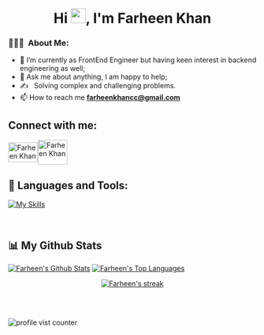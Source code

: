 
<h1 align="center">Hi <img src="https://raw.githubusercontent.com/MartinHeinz/MartinHeinz/master/wave.gif" width="30px">, I'm Farheen Khan</h1>


<h3>👨🏻‍💻 &nbsp;About Me: </h3>


- 🌱 I’m currently as FrontEnd Engineer but having keen interest in backend engineering as well; 
- 💬 Ask me about anything, I am happy to help;
- ✍️ &nbsp; Solving complex and challenging problems.
- 📫 How to reach me **farheenkhancc@gmail.com**



## Connect with me:
<p align="left">

<a href="https://www.linkedin.com/in/farheen-khan21" target="blank"><img align="center" src="https://cdn.jsdelivr.net/npm/simple-icons@3.0.1/icons/linkedin.svg" alt="Farheen Khan" height="40" width="60" /></a><a href="https://medium.com/@farheen-khan/" target="blank"><img align="center" src="https://cdn.jsdelivr.net/npm/simple-icons@3.0.1/icons/medium.svg" alt="Farheen Khan" height="50" width="60" /></a>

 </p>
 


## 🚀 Languages and Tools:


 [![My Skills](https://skillicons.dev/icons?i=angular,html,css,js,sass,aws,docker,github,git,java,mongodb,postman,mysql&perline=8)](https://skillicons.dev)

<br/>

  ## 📊 My Github Stats
<p>
    <a href="https://github.com/farheen21/github-readme-stats"><img alt="Farheen's Github Stats" src="https://github-readme-stats.vercel.app/api?username=farheen21&show_icons=true&count_private=true&theme=react&hide_border=true&bg_color=0D1117" /></a>
  <a href="https://github.com/farheen21/github-readme-stats"><img alt="Farheen's Top Languages" src="https://github-readme-stats.vercel.app/api/top-langs/?username=farheen21&langs_count=8&count_private=true&layout=compact&theme=react&hide_border=true&bg_color=0D1117" /></a>
  <br/>
  <p align="center">
    <a href="https://github.com/farheen21/github-readme-streak-stats">
        <img title="🔥 Get streak stats for your profile at git.io/streak-stats" alt="Farheen's streak" src="https://github-readme-streak-stats.herokuapp.com/?user=farheen21&theme=black-ice&hide_border=true&stroke=0000&background=060A0CD0"/>
    </a>
</p>
</p>
<br/>
<br/>


<p align="left"> <img src="https://komarev.com/ghpvc/?username=farheen21" alt="profile vist counter" /> </p>  
<a href="https://github.com/farheen21">



